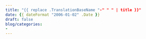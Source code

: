 ```yaml
---
title: "{{ replace .TranslationBaseName "-" " " | title }}"
date: {{ dateFormat "2006-01-02" .Date }}
draft: false
blog/categories:
-
---
```

